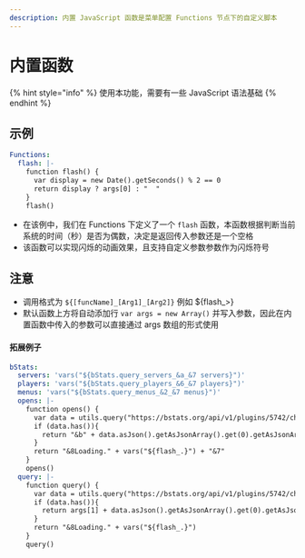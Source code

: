 ```yaml
---
description: 内置 JavaScript 函数是菜单配置 Functions 节点下的自定义脚本
---
```


# 内置函数

{% hint style="info" %}
使用本功能，需要有一些 JavaScript 语法基础
{% endhint %}

## 示例

```yaml
Functions:
  flash: |-
    function flash() {
      var display = new Date().getSeconds() % 2 == 0
      return display ? args[0] : "  "
    }
    flash()
```

* 在该例中，我们在 Functions 下定义了一个 `flash` 函数，本函数根据判断当前系统的时间（秒）是否为偶数，决定是返回传入参数还是一个空格
* 该函数可以实现闪烁的动画效果，且支持自定义参数参数作为闪烁符号

## 注意

* 调用格式为 `${[funcName]_[Arg1]_[Arg2]}` 例如 ${flash\_&gt;}
* 默认函数上方将自动添加行 `var args = new Array()` 并写入参数，因此在内置函数中传入的参数可以直接通过 args 数组的形式使用



#### 拓展例子

```yaml
bStats:
  servers: 'vars("${bStats.query_servers_&a_&7 servers}")'
  players: 'vars("${bStats.query_players_&6_&7 players}")'
  menus: 'vars("${bStats.query_menus_&2_&7 menus}")'
  opens: |-
    function opens() {
      var data = utils.query("https://bstats.org/api/v1/plugins/5742/charts/menu_open_counts/data?maxElements=1")
      if (data.has()){
        return "&b" + data.asJson().getAsJsonArray().get(0).getAsJsonArray().get(1) + "&7"
      }
      return "&8Loading." + vars("${flash_.}") + "&7"
    }
    opens()
  query: |-
    function query() {
      var data = utils.query("https://bstats.org/api/v1/plugins/5742/charts/" + args[0] + "/data?maxElements=1")
      if (data.has()){
        return args[1] + data.asJson().getAsJsonArray().get(0).getAsJsonArray().get(1) + args[2]
      }
      return "&8Loading." + vars("${flash_.}")
    }
    query()
```

